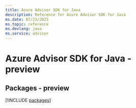 ```yaml
---
title: Azure Advisor SDK for Java
description: Reference for Azure Advisor SDK for Java
ms.date: 07/23/2025
ms.topic: reference
ms.devlang: java
ms.service: advisor
---
```

# Azure Advisor SDK for Java - preview
## Packages - preview
[!INCLUDE [packages](advisor-index.md)]